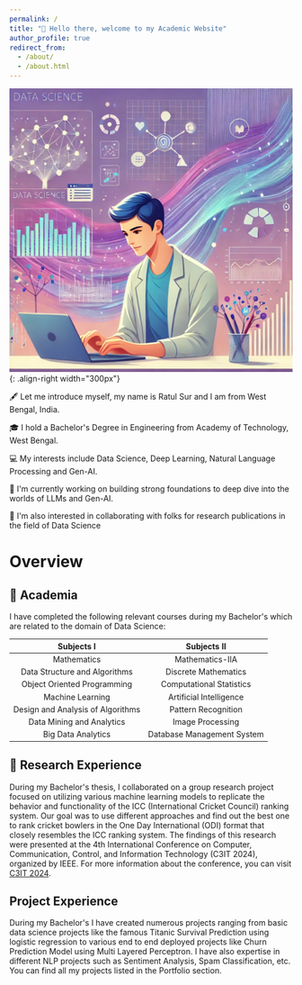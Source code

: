 ```yaml
---
permalink: /
title: "👋 Hello there, welcome to my Academic Website"
author_profile: true
redirect_from: 
  - /about/
  - /about.html
---
```


![Homepage img](/images/websitehomepage.jpeg){: .align-right width="300px"}

🖋️ Let me introduce myself, my name is Ratul Sur and I am from West Bengal, India.

🎓 I hold a Bachelor's Degree in Engineering from Academy of Technology, West Bengal.

💻 My interests include Data Science, Deep Learning, Natural Language Processing and Gen-AI.

📘 I'm currently working on building strong foundations to deep dive into the worlds of LLMs and Gen-AI.

📃 I'm also interested in collaborating with folks for research publications in the field of Data Science

# Overview

## 📖 Academia

I have completed the following relevant courses during my Bachelor's which are related to the domain of Data Science:

|          Subjects I               |       Subjects II          |
|     :------------------------:    |   :--------------------:   |
| Mathematics                       | Mathematics-IIA            |
| Data Structure and Algorithms     | Discrete Mathematics       |
| Object Oriented Programming       | Computational Statistics   | 
| Machine Learning                  | Artificial Intelligence    | 
| Design and Analysis of Algorithms | Pattern Recognition        |
| Data Mining and Analytics         | Image Processing           |
| Big Data Analytics                | Database Management System | 

## 📜 Research Experience


During my Bachelor's thesis, I collaborated on a group research project focused on utilizing various machine learning models to replicate the behavior and functionality of the ICC (International Cricket Council) ranking system. Our goal was to use different approaches and find out the best one to rank cricket bowlers in the One Day International (ODI) format that closely resembles the ICC ranking system. The findings of this research were presented at the 4th International Conference on Computer, Communication, Control, and Information Technology (C3IT 2024), organized by IEEE. For more information about the conference, you can visit [C3IT 2024](https://c3it2024.aot.edu.in/#about).

## Project Experience

During my Bachelor's I have created numerous projects ranging from basic data science projects like the famous Titanic Survival Prediction using logistic regression to various end to end deployed projects like Churn Prediction Model using Multi Layered Perceptron. I have also expertise in different NLP projects such as Sentiment Analysis, Spam Classification, etc. You can find all my projects listed in the Portfolio section.



